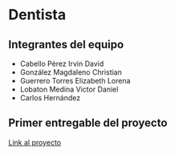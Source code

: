 ﻿# Dentista

## Integrantes del equipo

+ Cabello Pérez Irvin David
+ González Magdaleno Christian
+ Guerrero Torres Elizabeth Lorena
+ Lobaton Medina Victor Daniel
+ Carlos Hernández

## Primer entregable del proyecto


[Link al proyecto](https://grtelis.github.io/dentista/)
